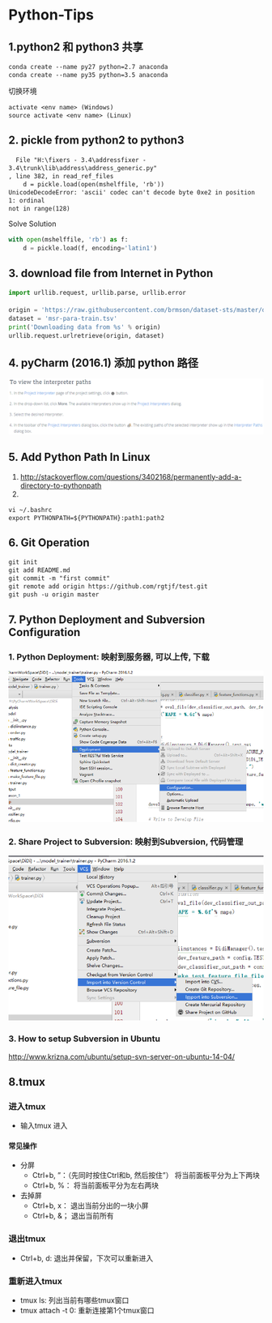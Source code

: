 # Python-Tips


## 1.python2 和 python3 共享

```Shell
conda create --name py27 python=2.7 anaconda
conda create --name py35 python=3.5 anaconda
```
切换环境
```Shell
activate <env name> (Windows)
source activate <env name> (Linux)
```

## 2. pickle from python2 to python3

```Error
  File "H:\fixers - 3.4\addressfixer - 3.4\trunk\lib\address\address_generic.py"
, line 382, in read_ref_files
    d = pickle.load(open(mshelffile, 'rb'))
UnicodeDecodeError: 'ascii' codec can't decode byte 0xe2 in position 1: ordinal
not in range(128)
```
Solve Solution
```Python
with open(mshelffile, 'rb') as f:
    d = pickle.load(f, encoding='latin1') 
```

## 3. download file from Internet in Python

```python
import urllib.request, urllib.parse, urllib.error

origin = 'https://raw.githubusercontent.com/brmson/dataset-sts/master/data/para/msr/msr-para-train.tsv'
dataset = 'msr-para-train.tsv'
print('Downloading data from %s' % origin)
urllib.request.urlretrieve(origin, dataset)
```


## 4. pyCharm (2016.1) 添加 python 路径
![tips4-0](figs/tips4-0.png)

## 5. Add Python Path In Linux
1. http://stackoverflow.com/questions/3402168/permanently-add-a-directory-to-pythonpath
2. 
```
vi ~/.bashrc
export PYTHONPATH=${PYTHONPATH}:path1:path2
```

## 6. Git Operation
```git
git init
git add README.md
git commit -m "first commit"
git remote add origin https://github.com/rgtjf/test.git
git push -u origin master
```

## 7. Python Deployment and Subversion Configuration
### 1. Python Deployment: 映射到服务器, 可以上传, 下载
![tips7-1](figs/tips7-1.png)
### 2. Share Project to Subversion: 映射到Subversion, 代码管理
![tips7-2](figs/tips7-2.png)
### 3. How to setup Subversion in Ubuntu
http://www.krizna.com/ubuntu/setup-svn-server-on-ubuntu-14-04/

## 8.tmux
### 进入tmux
- 输入tmux 进入

#### 常见操作
- 分屏
  - Ctrl+b, ”：（先同时按住Ctrl和b, 然后按住”） 将当前面板平分为上下两块
  - Ctrl+b, %： 将当前面板平分为左右两块
- 去掉屏
  - Ctrl+b, x： 退出当前分出的一块小屏
  - Ctrl+b, &； 退出当前所有
  
### 退出tmux
- Ctrl+b, d: 退出并保留，下次可以重新进入

### 重新进入tmux
- tmux ls: 列出当前有哪些tmux窗口
- tmux attach -t 0: 重新连接第1个tmux窗口
